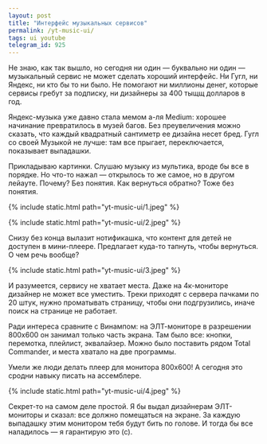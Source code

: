 ```yaml
---
layout: post
title: "Интерфейс музыкальных сервисов"
permalink: /yt-music-ui/
tags: ui youtube
telegram_id: 925
---
```


Не знаю, как так вышло, но сегодня ни один — буквально ни один — музыкальный
сервис не может сделать хороший интерфейс. Ни Гугл, ни Яндекс, ни кто бы то ни
было. Не помогают ни миллионы денег, которые сервисы гребут за подписку, ни
дизайнеры за 400 тыщщ долларов в год.

Яндекс-музыка уже давно стала мемом а-ля Medium: хорошее начинание превратилось
в музей багов. Без преувеличения можно сказать, что каждый квадратный сантиметр
ее дизайна несет бред. Гугл со своей Музыкой не лучше: там все прыгает,
переключается, показывает выпадашки.

Прикладываю картинки. Слушаю музыку из мультика, вроде бы все в порядке. Но
что-то нажал — открылось то же самое, но в другом лейауте. Почему? Без
понятия. Как вернуться обратно? Тоже без понятия.

{% include static.html path="yt-music-ui/1.jpeg" %}

{% include static.html path="yt-music-ui/2.jpeg" %}

Снизу без конца вылазит нотификашка, что контент для детей не доступен в
мини-плеере. Предлагает куда-то тапнуть, чтобы вернуться. О чем речь вообще?

{% include static.html path="yt-music-ui/3.jpeg" %}

И разумеется, сервису не хватает места. Даже на 4к-мониторе дизайнер не может
все уместить. Треки приходят с сервера пачками по 20 штук, нужно проматывать
страницу, чтобы они подгрузились, иначе поиск на странице не работает.

Ради интереса сравните с Винампом: на ЭЛТ-мониторе в разрешении 800x600 он
занимал только часть экрана. Там было все: кнопки, перемотка, плейлист,
эквалайзер. Можно было поставить рядом Total Commander, и места хватало на две
программы.

Умели же люди делать плеер для монитора 800x600! А сегодня это сродни навыку
писать на ассемблере.

{% include static.html path="yt-music-ui/4.jpeg" %}

Секрет-то на самом деле простой. Я бы выдал дизайнерам ЭЛТ-мониторы и сказал:
все должно помещаться на экране. За каждую выпадашку этим монитором тебя будут
бить по голове. И тогда бы все наладилось — я гарантирую это (с).
